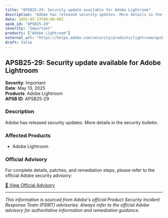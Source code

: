 ```yaml
---
title: "APSB25-29: Security update available for Adobe Lightroom"
description: "Adobe has released security updates. More details in the security bulletin."
date: 2025-05-13T00:00:00Z
apsb_id: "APSB25-29"
severity: "Important"
products: ["Adobe Lightroom"]
external_url: "https://helpx.adobe.com/security/products/lightroom/apsb25-29.html"
draft: false
---
```


## APSB25-29: Security update available for Adobe Lightroom

**Severity**: Important  
**Date**: May 13, 2025  
**Products**: Adobe Lightroom  
**APSB ID**: APSB25-29

### Description

Adobe has released security updates. More details in the security bulletin.

### Affected Products

- Adobe Lightroom


### Official Advisory

For complete details, patches, and remediation steps, please refer to the official Adobe security advisory:

[🔗 View Official Advisory](https://helpx.adobe.com/security/products/lightroom/apsb25-29.html)

---

*This information is sourced from Adobe's official Product Security Incident Response Team (PSIRT) advisories. Always refer to the official Adobe advisory for authoritative information and remediation guidance.*
